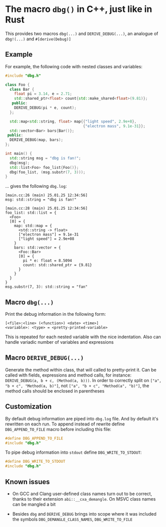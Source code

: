 # The macro `dbg()` in C++, just like in Rust

This provides two macros `dbg(...)` and `DERIVE_DEBUG(...)`, an analogue of `dbg!(...)` and `#[derive(Debug)]`


## Example

For example, the following code with nested classes and variables:
```c++
#include "dbg.h"

class Foo {
  class Bar {
    float pi = 3.14, e = 2.71;
    std::shared_ptr<float> count{std::make_shared<float>(9.81)};
   public:
    DERIVE_DEBUG(pi * e, count);
  };

  std::map<std::string, float> map{{"light speed", 2.9e+8},
                                   {"electron mass", 9.1e-31}};
  std::vector<Bar> bars{Bar()};
 public:
  DERIVE_DEBUG(map, bars);
};

int main() {
  std::string msg = "dbg is fan!";
  dbg(msg);
  std::list<Foo> foo_list{Foo()};
  dbg(foo_list, (msg.substr(7, 3)));
}
```

... gives the following `dbg.log`:
```
[main.cc:26 (main) 25.01.25 12:34:56]
msg: std::string = "dbg is fan!"

[main.cc:28 (main) 25.01.25 12:34:56]
foo_list: std::list = {
  <Foo>
  [0] = {
    map: std::map = {
      <std::string -> float>
      ["electron mass"] = 9.1e-31
      ["light speed"] = 2.9e+08
    }
    bars: std::vector = {
      <Foo::Bar>
      [0] = {
        pi * e: float = 8.5094
        count: std::shared_ptr = {9.81}
      }
    }
  }
}
msg.substr(7, 3): std::string = "fan"
```

## Macro `dbg(...)`

Print the debug information in the following form:
```
[<file>:<line> (<function>) <date> <time>]
<variable>: <type> = <pretty-printed-variable>
```
This is repeated for each nested variable with the nice indentation. Also can handle variadic number of variables and expressions


## Macro `DERIVE_DEBUG(...)`

Generate the method within class, that will called to pretty-print it. Can be called with fields, expressions and method calls, for instance: `DERIVE_DEBUG(a, b + c, (Method(a, b)))`. In order to correctly split on `["a", "b + c", "Method(a, b)"]`, not `["a", "b + c", "Method(a", "b)"]`, the method calls should be enclosed in parentheses


## Customization

By default debug information are piped into `dbg.log` file.
And by default it's rewritten on each run. To append instead of rewrite define
`DBG_APPEND_TO_FILE` macro before including this file:
```c++
#define DBG_APPEND_TO_FILE
#include "dbg.h"
```

To pipe debug information into `stdout` define `DBG_WRITE_TO_STDOUT`:
```c++
#define DBG_WRITE_TO_STDOUT
#include "dbg.h"
```


## Known issues

- On GCC and Clang user-defined class names turn out to be correct, thanks to
their extension `abi::__cxa_demangle`. On MSVC class names can be mangled a bit

- Besides `dbg` and `DERIVE_DEBUG` brings into scope where it was included the symbols `DBG_DEMANGLE_CLASS_NAMES`, `DBG_WRITE_TO_FILE`
